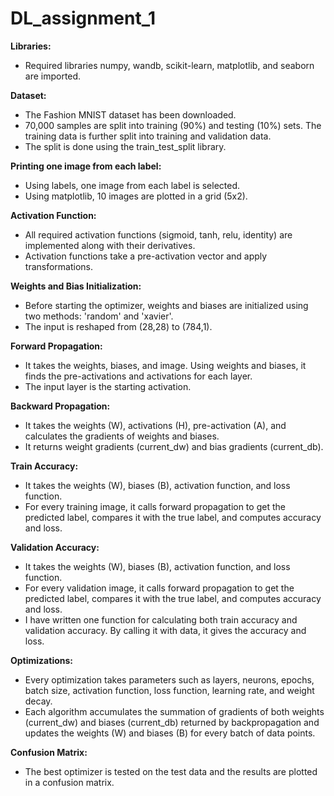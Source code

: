 # DL_assignment_1

**Libraries:**
  * Required libraries numpy, wandb, scikit-learn, matplotlib, and seaborn are imported.

**Dataset:**
  * The Fashion MNIST dataset has been downloaded.
  * 70,000 samples are split into training (90%) and testing (10%) sets. The training data is further split into training and validation data.
  * The split is done using the train_test_split library.

**Printing one image from each label:**
  * Using labels, one image from each label is selected.
  * Using matplotlib, 10 images are plotted in a grid (5x2).

**Activation Function:**
  * All required activation functions (sigmoid, tanh, relu, identity) are implemented along with their derivatives.
  * Activation functions take a pre-activation vector and apply transformations.

**Weights and Bias Initialization:**
  * Before starting the optimizer, weights and biases are initialized using two methods: 'random' and 'xavier'.
  * The input is reshaped from (28,28) to (784,1).

**Forward Propagation:**
  * It takes the weights, biases, and image. Using weights and biases, it finds the pre-activations and activations for each layer.
  * The input layer is the starting activation.

**Backward Propagation:**
  * It takes the weights (W), activations (H), pre-activation (A), and calculates the gradients of weights and biases.
  * It returns weight gradients (current_dw) and bias gradients (current_db).

**Train Accuracy:**
  * It takes the weights (W), biases (B), activation function, and loss function.
  * For every training image, it calls forward propagation to get the predicted label, compares it with the true label, and computes accuracy and loss.

**Validation Accuracy:**
  * It takes the weights (W), biases (B), activation function, and loss function.
  * For every validation image, it calls forward propagation to get the predicted label, compares it with the true label, and computes accuracy and loss.
  * I have written one function for calculating both train accuracy and validation accuracy. By calling it with data, it gives the accuracy and loss.

**Optimizations:**
  * Every optimization takes parameters such as layers, neurons, epochs, batch size, activation function, loss function, learning rate, and weight decay.
  * Each algorithm accumulates the summation of gradients of both weights (current_dw) and biases (current_db) returned by backpropagation and updates the weights 
    (W) and biases (B) for every batch of data points.

**Confusion Matrix:**
  * The best optimizer is tested on the test data and the results are plotted in a confusion matrix.

